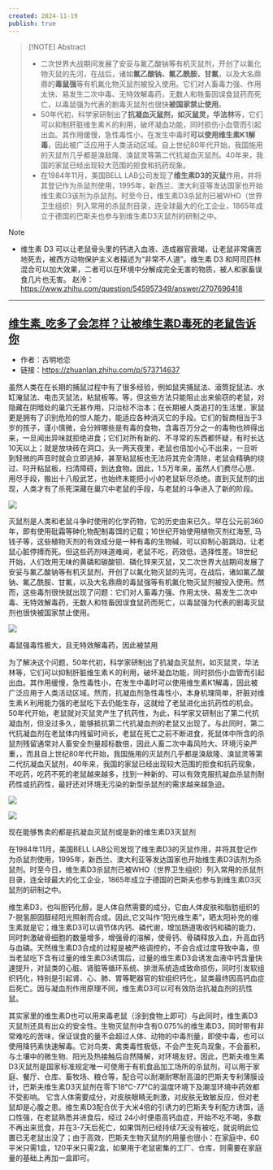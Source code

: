```yaml
---
created: 2024-11-19
publish: true
---
```


>[!NOTE] Abstract
>- 二次世界大战期间发展了安妥与氟乙酸钠等有机灭鼠剂，开创了以氟化物灭鼠的先河，在战后，诸如**氟乙酸钠、氟乙酰胺、甘氟**，以及大名鼎鼎的**毒鼠强**等有机氟化物灭鼠剂被投入使用。它们对人畜毒力强、作用太快、易发生二次中毒、无特效解毒药，无数人和牲畜因误食鼠药而死亡，以毒鼠强为代表的剧毒灭鼠剂也很快**被国家禁止使用**。
>- 50年代初，科学家研制出了**抗凝血灭鼠剂，如灭鼠灵，华法林**等，它们可以抑制肝脏维生素Ｋ的利用，破坏凝血功能，同时损伤小血管而引起出血。其作用缓慢，急性毒性小，在发生中毒时**可以使用维生素K1解毒**，因此被广泛应用于人类活动区域。自上世纪80年代开始，我国施用的灭鼠剂几乎都是溴敌隆、溴鼠灵等第二代抗凝血灭鼠剂。40年来，我国的家鼠已经出现较大范围的拒食和抗药现象。
>- 在1984年11月，美国BELL LAB公司发现了**维生素D3的灭鼠**作用，并将其登记作为杀鼠剂使用，1995年，新西兰、澳大利亚等发达国家也开始维生素D3该剂为杀鼠剂。时至今日，维生素D3杀鼠剂已被WHO（世界卫生组织）列入常用的杀鼠剂目录，连全球最大的化工企业，1865年成立于德国的巴斯夫也参与到维生素D3灭鼠剂的研制之中。

>[!Note]
>- 维生素 D3 可以让老鼠骨头里的钙进入血液、造成器官衰竭，让老鼠非常痛苦地死去，被西方动物保护主义者描述为“非常不人道”。维生素 D3 和阿司匹林混合可以加大效果，二者可以在环境中分解成完全无害的物质，被人和家畜误食几片也无害。
>赵泠： https://www.zhihu.com/question/545957349/answer/2707696418


****

## [维生素_吃多了会怎样？让被维生素D毒死的老鼠告诉你](https://zhuanlan.zhihu.com/p/573714637)
- 作者：古明地恋  
- 链接：https://zhuanlan.zhihu.com/p/573714637
  
虽然人类在在长期的捕鼠过程中有了很多经验，例如鼠夹捕鼠法、滾筒捉鼠法、水缸淹鼠法、电击灭鼠法，粘鼠板等。等，但这些方法只能阻止出来偷窃的老鼠，对隐藏在阴暗处的巢穴无甚作用，只治标不治本；在长期被人类追打的生活里，家鼠更是拥有了识别危险的惊人能力，能适应各种消灭它的手段。它们的智商相当于3岁的孩子，谨小慎微，会分辨哪些是有毒的食物，含毒百万分之一的毒物也辨得出来，一旦闻出异味就拒绝进食；它们对所有新的、不寻常的东西都怀疑，有时长达10天以上；就是放块砖在洞口，头一两天夜里，老鼠也倍加小心不出来，一旦听到轻微的声音时就会立即逃掉，甚至粘鼠板也无法将其完全清除，老鼠会精确的绕过、叼开粘鼠板，扫清障碍，到达食物。因此，1.5万年来，虽然人们费尽心思、用尽手段，搬出十八般武艺，也始终未能把小小的老鼠斩尽杀绝。直到灭鼠剂的出现，人类才有了杀死深藏在巢穴中老鼠的手段，与老鼠的斗争进入了新的阶段。

![](https://pic3.zhimg.com/v2-8364c1cb571bba56cace4d8dfeb69e18_1440w.jpg)

灭鼠剂是人类和老鼠斗争时使用的化学药物，它的历史由来已久。早在公元前360年，即有使用砒霜等砷化物配制毒饵的记载；16世纪开始使用植物灭剂红海葱, 马钱子等，这些植物灭剂的有效成分是一种有毒的生物碱，可以抑制心脏跳动，让老鼠心脏停搏而死。但这些药剂味道难闻，老鼠不吃，药效低，选择性差。18世纪开始，人们改用无味的黄磷和碳酸钡、磷化锌来灭鼠，又二次世界大战期间发展了安妥与氟乙酸钠等有机灭鼠剂，开创了以氟化物灭鼠的先河，在战后，诸如氟乙酸钠、氟乙酰胺、甘氟，以及大名鼎鼎的毒鼠强等有机氟化物灭鼠剂被投入使用。然而，这些毒剂很快就出现了问题：它们对人畜毒力强、作用太快、易发生二次中毒、无特效解毒药，无数人和牲畜因误食鼠药而死亡，以毒鼠强为代表的剧毒灭鼠剂也很快被国家禁止使用。

![](https://pic1.zhimg.com/v2-c634e2b9f9894402bacc09b2162992f4_1440w.jpg)

毒鼠强毒性极大，且无特效解毒药，因此被禁用

为了解决这个问题，50年代初，科学家研制出了抗凝血灭鼠剂，如灭鼠灵，华法林等，它们可以抑制肝脏维生素Ｋ的利用，破坏凝血功能，同时损伤小血管而引起出血。其作用缓慢，急性毒性小，在发生中毒时可以使用维生素K1解毒，因此被广泛应用于人类活动区域。然而，抗凝血剂急性毒性小，本身机理简单，肝脏对维生素Ｋ利用能力强的老鼠吃下去仍能生存，这就给了老鼠进化出抗药性的机会。50年代开始，老鼠就对灭鼠灵产生了抗药性，为此，科学家又研制出了第二代抗凝血剂，但没过多久，能够抵抗第二代抗凝血剂的老鼠又出现了。与此同时，第二代抗凝血剂在老鼠体内残留时间长，老鼠在死亡之前不断进食，死鼠体中所含的杀鼠剂残留通常对人畜安全剂量超标数倍，因此人畜二次中毒风险大、环境污染严重，，而且自上世纪80年代开始，我国施用的灭鼠剂几乎都是溴敌隆、溴鼠灵等第二代抗凝血灭鼠剂，40年来，我国的家鼠已经出现较大范围的拒食和抗药现象，不吃药，吃药不死的老鼠越来越多，找到一种新的、可以有效克服抗凝血杀鼠剂耐药性或抗药性，最好还对环境无污染的新型杀鼠剂的需求越来越急迫。

![](https://pic4.zhimg.com/v2-dc33e2731aa28bc1865c75677d37be61_1440w.jpg)

![](https://pic2.zhimg.com/v2-1c3f4f359f841349a15b3c8c33efe49d_1440w.jpg)

现在能够售卖的都是抗凝血灭鼠剂或是新的维生素D3灭鼠剂

在1984年11月，美国BELL LAB公司发现了维生素D3的灭鼠作用，并将其登记作为杀鼠剂使用，1995年，新西兰、澳大利亚等发达国家也开始维生素D3该剂为杀鼠剂。时至今日，维生素D3杀鼠剂已被WHO（世界卫生组织）列入常用的杀鼠剂目录，连全球最大的化工企业，1865年成立于德国的巴斯夫也参与到维生素D3灭鼠剂的研制之中。

维生素D3，也叫胆钙化醇，是人体自然需要的成分，它由人体皮肤和脂肪组织的7-脱氢胆固醇经阳光照射而合成。因此,它又叫作“阳光维生素”，晒太阳补充的维生素就是它；维生素D3可以调节体内钙、磷代谢，增加肠道吸收钙和磷的能力，同时刺激破骨细胞的数量增多，增强骨的溶解，使骨钙、骨磷释放入血，升高血钙与血磷。天然维生素D3合成的过程是被严格调控的，不会合成过度导致中毒，但当老鼠吃下含有过量的维生素D3诱饵后，过量的维生素D3会诱发血液中钙含量快速提升，对鼠类的心脏、肾脏等循环系统、排泄系统造成致命损伤，同时引发软组织钙化，特别是引起肾、心、肺、胃等靶器官的软组织钙化，鼠类最终因高钙血症后死亡。因与凝血剂作用原理不同，维生素D3可以可有效防治抗凝血剂的抗性鼠。

其实家里的维生素D也可以用来毒老鼠（涂到食物上即可）与此同时，维生素D3灭鼠剂还具有出众的安全性。生物灭鼠剂中含有0.075%的维生素D3，同时带有非常难吃的苦味，保证误食的量不会超过人体、动物的中毒剂量，即使中毒，也可以使用降钙素快速解毒。它对鸟类、禽类毒性极低，不会产生死鸟现象，不会蓄积，与土壤中的微生物、阳光及热接触后自然降解，对环境友好。因此，巴斯夫维生素D3灭鼠剂是国家标准规定唯一可使用于有机食品加工场所的杀鼠剂，可以用于家庭、餐厅、仓库、畜牧场、粮仓等，配合可以耐潮耐寒耐高温的巴斯夫专利薄膜设计，巴斯夫维生素D3灭鼠剂在零下18℃-77℃的温度环境下及潮湿环境中药效都不受影响。 它含人体需要成分，对皮肤眼睛无刺激，对皮肤无致敏反应，但对老鼠却是心腹之患。维生素D3配合优于大米4倍的引诱力的巴斯夫专利配方诱饵，适口性强，在老鼠熟悉并进食后，经过 24小时便患高钙血症，开始不吃不喝，多数不再出来觅食，并在3-7天后死亡，如果饵剂已经持续7天没有被吃，就说明此位置已无老鼠出没了；由于高效，巴斯夫生物灭鼠剂的用量也很小：在家庭中，60平米只需1盒，120平米只需2盒，如果用于老鼠密集的工厂、仓库，则需要在家庭量的基础上再加一盒即可。